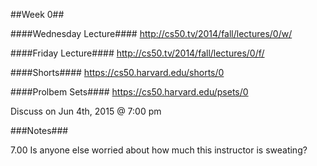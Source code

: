 ##Week 0##

####Wednesday Lecture####
http://cs50.tv/2014/fall/lectures/0/w/

####Friday Lecture####
http://cs50.tv/2014/fall/lectures/0/f/

####Shorts####
https://cs50.harvard.edu/shorts/0

####Prolbem Sets####
https://cs50.harvard.edu/psets/0


Discuss on Jun 4th, 2015 @ 7:00 pm

###Notes###

7.00
Is anyone else worried about how much this instructor is sweating?
